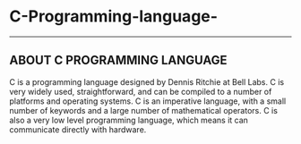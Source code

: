 ﻿# C-Programming-language-
<hr>

<h2> ABOUT C PROGRAMMING LANGUAGE</h2>
<P>C is a programming language designed by Dennis Ritchie at Bell Labs. C is very widely used, straightforward, and can be compiled to a number of platforms and operating systems. C is an imperative language, with a small number of keywords and a large number of mathematical operators. C is also a very low level programming language, which means it can communicate directly with hardware.</P>
